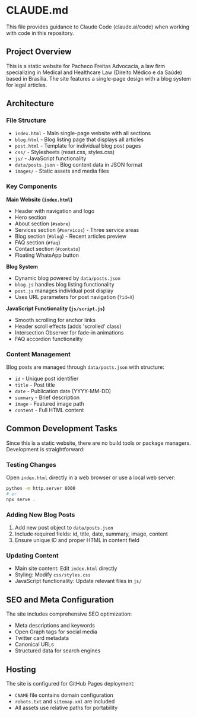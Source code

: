 # CLAUDE.md

This file provides guidance to Claude Code (claude.ai/code) when working with code in this repository.

## Project Overview

This is a static website for Pacheco Freitas Advocacia, a law firm specializing in Medical and Healthcare Law (Direito Médico e da Saúde) based in Brasília. The site features a single-page design with a blog system for legal articles.

## Architecture

### File Structure
- `index.html` - Main single-page website with all sections
- `blog.html` - Blog listing page that displays all articles
- `post.html` - Template for individual blog post pages
- `css/` - Stylesheets (reset.css, styles.css)
- `js/` - JavaScript functionality
- `data/posts.json` - Blog content data in JSON format
- `images/` - Static assets and media files

### Key Components

**Main Website (`index.html`)**
- Header with navigation and logo
- Hero section
- About section (`#sobre`)
- Services section (`#servicos`) - Three service areas
- Blog section (`#blog`) - Recent articles preview
- FAQ section (`#faq`)
- Contact section (`#contato`)
- Floating WhatsApp button

**Blog System**
- Dynamic blog powered by `data/posts.json`
- `blog.js` handles blog listing functionality
- `post.js` manages individual post display
- Uses URL parameters for post navigation (`?id=X`)

**JavaScript Functionality (`js/script.js`)**
- Smooth scrolling for anchor links
- Header scroll effects (adds 'scrolled' class)
- Intersection Observer for fade-in animations
- FAQ accordion functionality

### Content Management

Blog posts are managed through `data/posts.json` with structure:
- `id` - Unique post identifier
- `title` - Post title
- `date` - Publication date (YYYY-MM-DD)
- `summary` - Brief description
- `image` - Featured image path
- `content` - Full HTML content

## Common Development Tasks

Since this is a static website, there are no build tools or package managers. Development is straightforward:

### Testing Changes
Open `index.html` directly in a web browser or use a local web server:
```bash
python -m http.server 8000
# or
npx serve .
```

### Adding New Blog Posts
1. Add new post object to `data/posts.json`
2. Include required fields: id, title, date, summary, image, content
3. Ensure unique ID and proper HTML in content field

### Updating Content
- Main site content: Edit `index.html` directly
- Styling: Modify `css/styles.css`
- JavaScript functionality: Update relevant files in `js/`

## SEO and Meta Configuration

The site includes comprehensive SEO optimization:
- Meta descriptions and keywords
- Open Graph tags for social media
- Twitter card metadata
- Canonical URLs
- Structured data for search engines

## Hosting

The site is configured for GitHub Pages deployment:
- `CNAME` file contains domain configuration
- `robots.txt` and `sitemap.xml` are included
- All assets use relative paths for portability